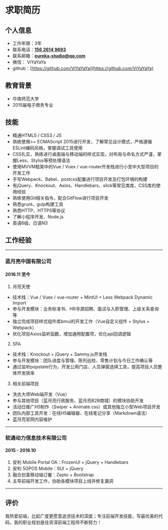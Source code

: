 # 求职简历

## 个人信息

* 工作年限：3年
* 联系电话：**[156 2614 9693](tel:15626149693)**
* 联系邮箱：**<eureka-studio@qq.com>**
* 微信： ViYaYaYa
* github：[https://github.com/ViYaYaYa](https://github.com/ViYaYaYa)


## 教育背景

* 华南师范大学
* 2015届电子商务专业


## 技能

* 精通HTML5 / CSS3 / JS
* 熟练使用>= ECMAScript 2015进行开发，了解常见设计模式，严格遵循ESLint编码风格，掌握调试工具使用
* CSS扎实，熟练进行桌面端与移动端的样式实现，对布局与命名方式严谨，掌握Less、Stylus等预处理语法
* 使用MVVM框架中的Vue / Vuex / vue-router开发栈进行小至中大型项目的开发工作
* 手写Webpack、Babel、postcss配置进行项目开发及打包环境的构建
* 有jQuery、Knockout、Axios、Handlebars、slick等常见类库、CSS库的使用经验
* 熟练使用Git相关指令，配合GitFlow进行项目开发
* 熟悉grunt、gulp构建工具
* 熟悉HTTP、HTTPS等协议
* 了解小程序开发、Node.js
* 英语6级，日语N3


## 工作经验

---
### 蓝月亮中国有限公司
#### 2016.11 至今

1. 月亮天使
  * 技术栈：Vue / Vuex / vue-router + MintUI + Less Webpack Dynamic Import
  * 参与开发模块：业务标准书、HR寻源招聘、面试与入职管理、上级关系查询等
  * 独立完成项目样式组件库bmui的开发工作（Vue自定义组件 + Stylus + Webpack）
  * 优化项目Axios监听函数，增加通用配置项，优化api回调逻辑

2. SFA
  * 技术栈：Knockout + jQuery + Sammy.js开发栈
  * 参与开发模块：团队进度与管理、陈列巡检、零售计划与今日工作确认等
  * 通过监听popstate行为，开发公用门店、人员弹窗选择工具，提高项目人员整体开发效率

3. 相关前端项目
  * 洗衣大师Web端开发（Vue）
  * 参与其他项目（蓝月亮行政服务、蓝月亮B2B商城）的模块协助开发
  * 活动日推广H5制作（Swiper + Animate.css）或其他独立小型Web项目开发
  * 团队内部工具开发：在线H5编辑器、在线笔记分享（Markdown语法）
  * 蓝月亮官网内容维护
---
### 软通动力信息技术有限公司
#### 2015 - 2016.10

1. 安利 Mobile Portal OA：FrozenUI + jQuery + Handlebars
2. 安利 5GPOS Mobile：SUI + jQuery
3. 融合创富移动端订餐：Zepto + Bootstrap
4. 主导前端开发工作，协助各模块项目上线并修复漏洞
---


## 评价

我热爱前端，比起广度更愿意追求技术的深度；专注前端开发技能，写最优美的代码，我的职业规划是往资深前端工程师不断努力！
